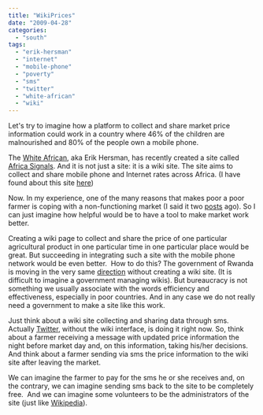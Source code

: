 ```yaml
---
title: "WikiPrices"
date: "2009-04-28"
categories: 
  - "south"
tags: 
  - "erik-hersman"
  - "internet"
  - "mobile-phone"
  - "poverty"
  - "sms"
  - "twitter"
  - "white-african"
  - "wiki"
---
```


Let's try to imagine how a platform to collect and share market price information could work in a country where 46% of the children are malnourished and 80% of the people own a mobile phone.

The [White African](http://whiteafrican.com/), aka Erik Hersman, has recently created a site called [Africa Signals](http://www.africansignals.com/). And it is not just a site: it is a wiki site. The site aims to collect and share mobile phone and Internet rates across Africa. (I have found about this site [here](http://bottombillion.com/2009/04/selected-reading-3/))

Now. In my experience, one of the many reasons that makes poor a poor farmer is coping with a non-functioning market (I said it two [posts](http://www.francescobailo.net/?p=133) ago). So I can just imagine how helpful would be to have a tool to make market work better.

Creating a wiki page to collect and share the price of one particular agricultural product in one particular time in one particular place would be great. But succeeding in integrating such a site with the mobile phone network would be even better.  How to do this? The government of Rwanda is moving in the very same [direction](http://www.rwandagateway.org/article.php3?id_article=9669) without creating a wiki site. (It is difficult to imagine a government managing wikis). But bureaucracy is not something we usually associate with the words efficiency and effectiveness, especially in poor countries. And in any case we do not really need a government to make a site like this work.

Just think about a wiki site collecting and sharing data through sms. Actually [Twitter](http://en.wikipedia.org/wiki/Twitter), without the wiki interface, is doing it right now. So, think about a farmer receiving a message with updated price information the night before market day and, on this information, taking his/her decisions. And think about a farmer sending via sms the price information to the wiki site after leaving the market.

We can imagine the farmer to pay for the sms he or she receives and, on the contrary, we can imagine sending sms back to the site to be completely free.  And we can imagine some volunteers to be the administrators of the site (just like [Wikipedia](http://en.wikipedia.org/wiki/Wikipedia)).
